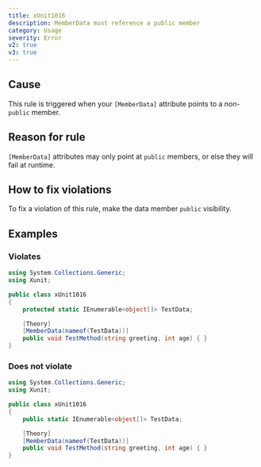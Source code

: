 ```yaml
---
title: xUnit1016
description: MemberData must reference a public member
category: Usage
severity: Error
v2: true
v3: true
---
```


## Cause

This rule is triggered when your `[MemberData]` attribute points to a non-`public` member.

## Reason for rule

`[MemberData]` attributes may only point at `public` members, or else they will fail at runtime.

## How to fix violations

To fix a violation of this rule, make the data member `public` visibility.

## Examples

### Violates

```csharp
using System.Collections.Generic;
using Xunit;

public class xUnit1016
{
    protected static IEnumerable<object[]> TestData;

    [Theory]
    [MemberData(nameof(TestData))]
    public void TestMethod(string greeting, int age) { }
}
```

### Does not violate

```csharp
using System.Collections.Generic;
using Xunit;

public class xUnit1016
{
    public static IEnumerable<object[]> TestData;

    [Theory]
    [MemberData(nameof(TestData))]
    public void TestMethod(string greeting, int age) { }
}
```
